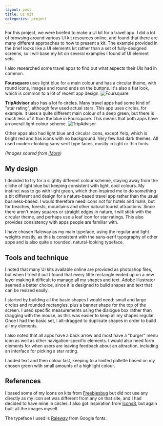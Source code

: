 ```yaml
---
layout: post
title: UI Kit
categories: project
---
```

For this project, we were briefed to make a UI kit for a travel app. I did a lot of browsing around various UI kit resources online, and found that there are many different approaches to how to present a kit. The example provided in the brief looks like a UI elements kit rather than a set of fully-designed screens, so I will base my kit on several examples I found of UI element sets.

I also researched some travel apps to find out what aspects their UIs had in common.

**Foursquare** uses light blue for a main colour and has a circular theme, with round icons, images and round ends on the buttons. It's also a flat look, which is common to a lot of recent app design.
![Foursquare](https://www.imore.com/sites/imore.com/files/styles/larger/public/field/image/2014/07/foursquare_travel_guides_best_apps_screens.jpg?itok=fMFy8HDw)

**TripAdvisor** also has a lot fo circles. Many travel apps had some kind of "star rating", although few used actual stars. This app uses circles, for example. It uses a quite different main colour of a deep green, but there is much less of it than the blue in Foursquare. This means that both apps have an overall light colour scheme.
![TripAdvisor](https://www.imore.com/sites/imore.com/files/styles/larger/public/field/image/2014/07/tripadvisor_iphone_best_apps_screens.jpg?itok=h0wGPT68)

Other apps also had light blue and circular icons, except Yelp, which is bright red and has icons with no background. Very few had dark themes. All used modern-looking sans-serif type faces, mostly in light or thin fonts.

*(Images soured from [iMore](https://www.imore.com/best-travel-guide-apps-iphone-foursquare-gogobot-jetpac-city-guides-more))*

## My design
I decided to try for a slightly different colour scheme, staying away from the cliche of light blue but keeping consistent with light, cool colours. My instinct was to go with light green, which then inspired me to do something a bit different and design for a nature-based travel app rather than the usual business-based. I would therefore need icons not for hotels and malls, but for beaches, forests, mountains and other natural tourist attractions. Since there aren't many squares or straight edges in nature, I will stick with the circular theme, and perhaps use a leaf icon for star ratings. This also provides consistency with apps people are familiar with.

I have chosen Raleway as my main typeface, using the regular and light weights mostly, as this is consistent with the sans-serif typography of other apps and is also quite a rounded, natural-looking typeface.

## Tools and technique
I noted that many UI kits available online are provided as photoshop files, but when I tried it out I found that every little rectangle ended up on a new layer making it difficult to manage all my shapes and text. Adobe Illustrator seemed a better choice, since it is designed to build shapes and text that can be resized easily. 

I started by building all the basic shapes I would need: small and large circles and rounded rectangles, plus a banner shape for the top of the screen. I used specific measurements using the dialogue box rather than dragging with the mouse, as this was easier to keep all my shapes regular. Once I had the basic set, I alt-dragged to duplicate shapes in order to build all my elements. 

I also noted that all apps have a back arrow and most have a "burger" menu icon as well as other navigation-specific elements. I would also need form elements for when users are leaving feedback about an attraction, including an interface for picking a star rating.

I added text and then colour last, keeping to a limited pallette based on my chosen green with small amounts of a highlight colour.

## References
I based some of my icons on kits from [Freebiesbug](https://freebiesbug.com/illustrator-freebies/) but did not use any directly as my icon set was different from any on that site, and I had decided to have mine in circles. I also got inspiration from [Icons8](https://icons8.com), but again built all the images myself.

The typeface I used is [Raleway](https://fonts.google.com/specimen/Raleway) from Google fonts.

